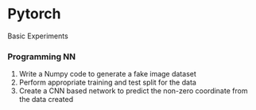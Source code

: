 # Pytorch
Basic Experiments
### Programming NN
1. Write a Numpy code to generate a fake image dataset
2. Perform appropriate training and test split for the data
3. Create a CNN based network to predict the non-zero coordinate from the data created
